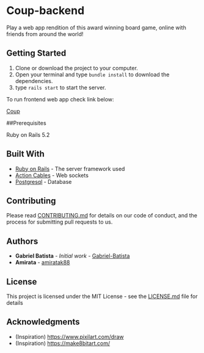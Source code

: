 # Coup-backend

Play a web app rendition of this award winning board game, online with friends from around the world!

## Getting Started

1. Clone or download the project to your computer.
2. Open your terminal and type `bundle install` to download the dependencies.
3. type `rails start` to start the server.

To run frontend web app check link below:

[Coup](https://github.com/amiratak88/coup-front-end)

##Prerequisites

Ruby on Rails 5.2

## Built With

* [Ruby on Rails](https://rubyonrails.org/) - The server framework used
* [Action Cables](https://github.com/rails/rails/tree/master/actioncable) - Web sockets
* [Postgresql](https://www.postgresql.org/) - Database

## Contributing

Please read [CONTRIBUTING.md](https://gist.github.com/PurpleBooth/b24679402957c63ec426) for details on our code of conduct, and the process for submitting pull requests to us.

## Authors

* **Gabriel Batista** - *Initial work* - [Gabriel-Batista](https://github.com/Gabriel-Batista)
* **Amirata** - [amiratak88](https://github.com/amiratak88)

## License

This project is licensed under the MIT License - see the [LICENSE.md](LICENSE.md) file for details

## Acknowledgments

* (Inspiration) https://www.pixilart.com/draw
* (Inspiration) https://make8bitart.com/
